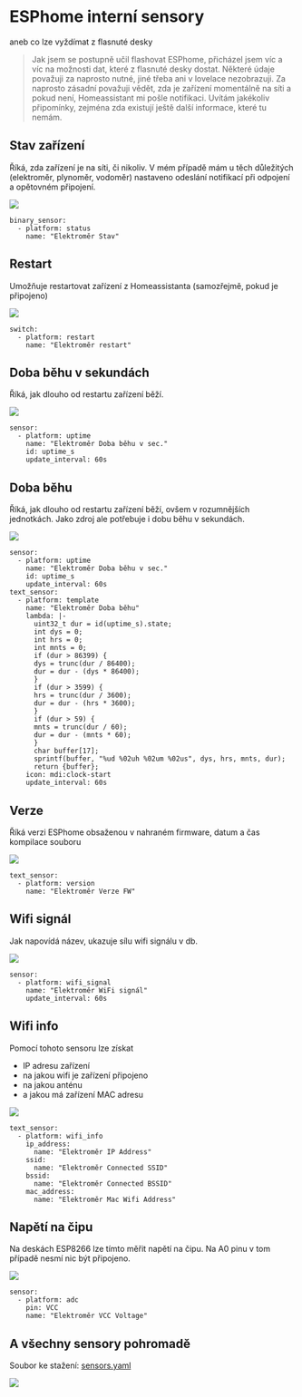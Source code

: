 # ESPhome interní sensory
 aneb co lze vyždímat z flasnuté desky
> Jak jsem se postupně učil flashovat ESPhome, přicházel jsem víc a víc na možnosti dat, které z flasnuté desky dostat.
> Některé údaje považuji za naprosto nutné, jiné třeba ani v lovelace nezobrazuji.
> Za naprosto zásadní považuji vědět, zda je zařízení momentálně na síti a pokud není, Homeassistant mi pošle notifikaci. 
> Uvítám jakékoliv připomínky, zejména zda existují ještě další informace, které tu nemám.
## Stav zařízení
Říká, zda zařízení je na síti, či nikoliv. V mém případě mám u těch důležitých (elektroměr, plynoměr, vodoměr) nastaveno odeslání notifikací při odpojení a opětovném připojení.

![](https://github.com/mamo-nick/esphome-sensors/blob/main/picture/Stav.png)
```
binary_sensor:
  - platform: status
    name: "Elektroměr Stav"
```
## Restart
Umožňuje restartovat zařízení z Homeassistanta (samozřejmě, pokud je připojeno)

![](https://github.com/mamo-nick/esphome-sensors/blob/main/picture/Restart.png)
```
switch:
  - platform: restart
    name: "Elektroměr restart"
```
## Doba běhu v sekundách
Říká, jak dlouho od restartu zařízení běží. 

![](https://github.com/mamo-nick/esphome-sensors/blob/main/picture/Doba_behu_v_sec.png)
```
sensor:
  - platform: uptime
    name: "Elektroměr Doba běhu v sec."
    id: uptime_s
    update_interval: 60s
```
## Doba běhu
Říká, jak dlouho od restartu zařízení běží, ovšem v rozumnějších jednotkách. 
Jako zdroj ale potřebuje i dobu běhu v sekundách.   

![](https://github.com/mamo-nick/esphome-sensors/blob/main/picture/Doba_behu.png)
```
sensor:
  - platform: uptime
    name: "Elektroměr Doba běhu v sec."
    id: uptime_s
    update_interval: 60s
text_sensor:
  - platform: template
    name: "Elektroměr Doba běhu"
    lambda: |-
      uint32_t dur = id(uptime_s).state;
      int dys = 0;
      int hrs = 0;
      int mnts = 0;
      if (dur > 86399) {
      dys = trunc(dur / 86400);
      dur = dur - (dys * 86400);
      }
      if (dur > 3599) {
      hrs = trunc(dur / 3600);
      dur = dur - (hrs * 3600);
      }
      if (dur > 59) {
      mnts = trunc(dur / 60);
      dur = dur - (mnts * 60);
      }
      char buffer[17];
      sprintf(buffer, "%ud %02uh %02um %02us", dys, hrs, mnts, dur);
      return {buffer};
    icon: mdi:clock-start
    update_interval: 60s
```
##  Verze
Říká verzi ESPhome obsaženou v nahraném firmware, datum a čas kompilace souboru

![](https://github.com/mamo-nick/esphome-sensors/blob/main/picture/Verze.png)
```
text_sensor:
  - platform: version
    name: "Elektroměr Verze FW"
```
##  Wifi signál
Jak napovídá název, ukazuje sílu wifi signálu v db. 

![](https://github.com/mamo-nick/esphome-sensors/blob/main/picture/Wifi_signal.png)
```
sensor:
  - platform: wifi_signal
    name: "Elektroměr WiFi signál"
    update_interval: 60s
```
## Wifi info
Pomocí tohoto sensoru  lze získat
 - IP adresu zařízení
 - na jakou wifi je zařízení připojeno
 - na jakou anténu
 - a jakou má zařízení MAC adresu

![](https://github.com/mamo-nick/esphome-sensors/blob/main/picture/wifi.png)
```
text_sensor:
  - platform: wifi_info
    ip_address:
      name: "Elektroměr IP Address"
    ssid:
      name: "Elektroměr Connected SSID"
    bssid:
      name: "Elektroměr Connected BSSID"
    mac_address:
      name: "Elektroměr Mac Wifi Address"
```
## Napětí na čipu
Na deskách ESP8266 lze tímto měřit napětí na čipu. Na A0 pinu v tom případě nesmí nic být připojeno.

![](https://github.com/mamo-nick/esphome-sensors/blob/main/picture/Voltage.png)
```
sensor:
  - platform: adc
    pin: VCC
    name: "Elektroměr VCC Voltage"
```
## A všechny sensory pohromadě
Soubor ke stažení: [sensors.yaml](https://github.com/mamo-nick/esphome-sensors/blob/main/sensors.yaml)

![](https://github.com/mamo-nick/esphome-sensors/blob/main/picture/ESPhome_sensors.png)
